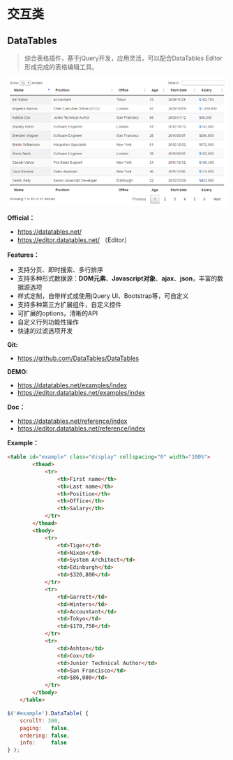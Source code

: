 交互类
===

## DataTables

> 综合表格插件，基于jQuery开发，应用灵活，可以配合DataTables Editor形成完成的表格编辑工具。

![](./images/datatables.png)

**Official：** 
- https://datatables.net/
- https://editor.datatables.net/ （Editor）

**Features：**
- 支持分页、即时搜索、多行排序
- 支持多种形式数据源：**DOM元素**、**Javascript对象**、**ajax**、**json**，丰富的数据源选项
- 样式定制，自带样式或使用jQuery UI、Bootstrap等，可自定义
- 支持多种第三方扩展组件，自定义控件
- 可扩展的options，清晰的API
- 自定义行列功能性操作
- 快速的过滤选项开发

**Git:**
- https://github.com/DataTables/DataTables

**DEMO:**
- https://datatables.net/examples/index
- https://editor.datatables.net/examples/index

**Doc：**
- https://datatables.net/reference/index
- https://editor.datatables.net/reference/index

**Example：**
```html
<table id="example" class="display" cellspacing="0" width="100%">
        <thead>
            <tr>
                <th>First name</th>
                <th>Last name</th>
                <th>Position</th>
                <th>Office</th>
                <th>Salary</th>
            </tr>
        </thead>
        <tbody>
            <tr>
                <td>Tiger</td>
                <td>Nixon</td>
                <td>System Architect</td>
                <td>Edinburgh</td>
                <td>$320,800</td>
            </tr>
            <tr>
                <td>Garrett</td>
                <td>Winters</td>
                <td>Accountant</td>
                <td>Tokyo</td>
                <td>$170,750</td>
            </tr>
            <tr>
                <td>Ashton</td>
                <td>Cox</td>
                <td>Junior Technical Author</td>
                <td>San Francisco</td>
                <td>$86,000</td>
            </tr>
        </tbody>
    </table>
```

```javascript
$('#example').DataTable( {
	scrollY: 300,
    paging:   false,
    ordering: false,
    info:     false
} );
```

## 